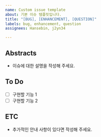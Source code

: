 ```yaml
---
name: Custom issue template
about: 기본 이슈 템플릿입니다.
title: "[BUG], [ENHANCEMENT], [QUESTION]"
labels: bug, enhancement, question
assignees: Hansebin, j2yn34

---
```


## Abstracts
* 이슈에 대한 설명을 작성해 주세요.

## To Do
- [ ] 구현할 기능 1
- [ ] 구현할 기능 2

## ETC
* 추가적인 안내 사항이 있다면 작성해 주세요.
